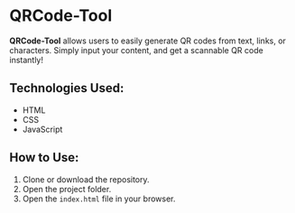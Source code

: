 # QRCode-Tool

**QRCode-Tool** allows users to easily generate QR codes from text, links, or characters. Simply input your content, and get a scannable QR code instantly!

## Technologies Used:
- HTML
- CSS
- JavaScript

## How to Use:
1. Clone or download the repository.
2. Open the project folder.
3. Open the `index.html` file in your browser.
